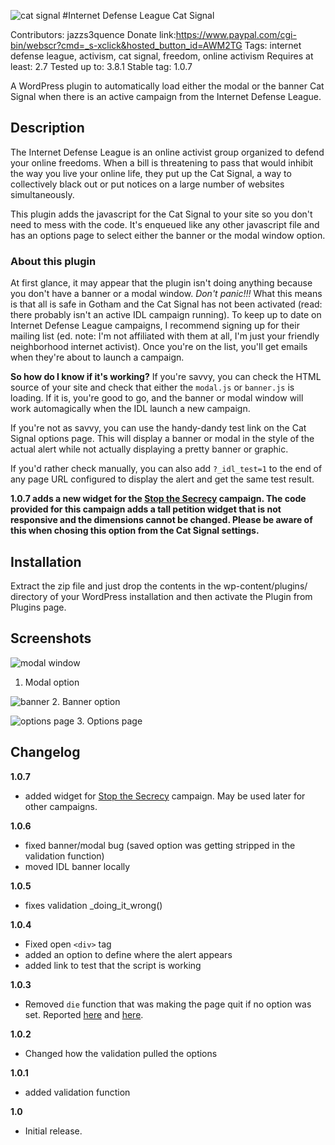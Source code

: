 ![cat signal](http://internetdefenseleague.org/images/vector/city_bat_signal.png)
#Internet Defense League Cat Signal

Contributors: jazzs3quence
Donate link:https://www.paypal.com/cgi-bin/webscr?cmd=_s-xclick&hosted_button_id=AWM2TG
Tags: internet defense league, activism, cat signal, freedom, online activism
Requires at least: 2.7
Tested up to: 3.8.1
Stable tag: 1.0.7

A WordPress plugin to automatically load either the modal or the banner Cat Signal when there is an active campaign from the Internet Defense League.

## Description

The Internet Defense League is an online activist group organized to defend your online freedoms. When a bill is threatening to pass that would inhibit the way you live your online life, they put up the Cat Signal, a way to collectively black out or put notices on a large number of websites simultaneously.

This plugin adds the javascript for the Cat Signal to your site so you don't need to mess with the code. It's enqueued like any other javascript file and has an options page to select either the banner or the modal window option.

### About this plugin

At first glance, it may appear that the plugin isn't doing anything because you don't have a banner or a modal window. *Don't panic!!!* What this means is that all is safe in Gotham and the Cat Signal has not been activated (read: there probably isn't an active IDL campaign running). To keep up to date on Internet Defense League campaigns, I recommend signing up for their mailing list (ed. note: I'm not affiliated with them at all, I'm just your friendly neighborhood internet activist). Once you're on the list, you'll get emails when they're about to launch a campaign.

**So how do I know if it's working?**
If you're savvy, you can check the HTML source of your site and check that either the `modal.js` or `banner.js` is loading. If it is, you're good to go, and the banner or modal window will work automagically when the IDL launch a new campaign.

If you're not as savvy, you can use the handy-dandy test link on the Cat Signal options page. This will display a banner or modal in the style of the actual alert while not actually displaying a pretty banner or graphic.

If you'd rather check manually, you can also add `?_idl_test=1` to the end of any page URL configured to display the alert and get the same test result.

**1.0.7 adds a new widget for the [Stop the Secrecy](https://openmedia.org/stopthesecrecy/resources) campaign. The code provided for this campaign adds a tall petition widget that is not responsive and the dimensions cannot be changed. Please be aware of this when chosing this option from the Cat Signal settings.**


## Installation

Extract the zip file and just drop the contents in the wp-content/plugins/ directory of your WordPress installation and then activate the Plugin from Plugins page.

## Screenshots

![modal window](https://github.com/jazzsequence/Cat-Signal/raw/master/screenshot-1.png)
1. Modal option

![banner](https://raw.github.com/jazzsequence/Cat-Signal/master/screenshot-2.png)
2. Banner option

![options page](https://raw.github.com/jazzsequence/Cat-Signal/master/screenshot-3.png)
3. Options page


## Changelog
**1.0.7**
- added widget for [Stop the Secrecy](https://openmedia.org/stopthesecrecy/resources) campaign. May be used later for other campaigns.

**1.0.6**
- fixed banner/modal bug (saved option was getting stripped in the validation function)
- moved IDL banner locally

**1.0.5**
- fixes validation _doing_it_wrong()

**1.0.4**
- Fixed open `<div>` tag
- added an option to define where the alert appears
- added link to test that the script is working

**1.0.3**
- Removed `die` function that was making the page quit if no option was set. Reported [here](http://wordpress.org/support/topic/not-working-on-my-site-3) and [here](http://wordpress.org/support/topic/indexphp-quits-after-wordpress-meta-tag).

**1.0.2**
- Changed how the validation pulled the options

**1.0.1**
- added validation function

**1.0**
- Initial release.